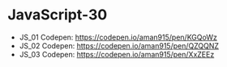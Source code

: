# JavaScript-30
- JS_01 Codepen: https://codepen.io/aman915/pen/KGQoWz
- JS_02 Codepen: https://codepen.io/aman915/pen/QZQQNZ
- JS_03 Codepen: https://codepen.io/aman915/pen/XxZEEz
